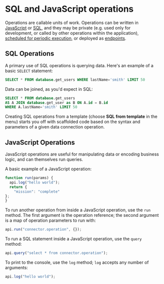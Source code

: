 # SQL and JavaScript operations

Operations are callable units of work. Operations can be written in [JavaScript](../references/js-operations.md) or [SQL](../references/sql-operations.md), and they may be private \(e.g. used only for development, or called by other operations within the application\), [scheduled for periodic execution](scheduled-tasks.md), or deployed as [endpoints](endpoints.md).

## SQL Operations

A primary use of SQL operations is querying data. Here's an example of a basic `SELECT` statement:

```sql
SELECT * FROM database.get_users WHERE lastName='smith' LIMIT 50
```

Data can be joined, as you'd expect in SQL:

```sql
SELECT * FROM database.get_users
AS A JOIN database.get_user as B ON A.id = B.id
WHERE A.lastName='smith' LIMIT 50
```

Creating SQL operations from a template \(choose **SQL from template** in the menu\) starts you off with scaffolded code based on the syntax and parameters of a given data connection operation.

## JavaScript Operations

JavaScript operations are useful for manipulating data or encoding business logic, and can themselves run queries.

A basic example of a JavaScript operation:

```javascript
function run(params) {
  api.log("hello world");
  return {
    "mission": "complete"
};
}
```

To run another operation from inside a JavaScript operation, use the `run` method. The first argument is the operation reference; the second argument is a map of operation parameters to run with:

```javascript
api.run("connector.operation", {});
```

To run a SQL statement inside a JavaScript operation, use the `query` method:

```javascript
api.query("select * from connector.operation");
```

To print to the console, use the `log` method; `log` accepts any number of arguments:

```javascript
api.log("hello world");
```

